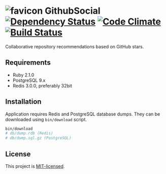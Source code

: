 # ![favicon](http://githubsocial.com/favicon_github.png) GithubSocial [![Dependency Status][gemnasium-img-url]][gemnasium-url] [![Code Climate][codeclimate-img-url]][codeclimate-url] [![Build Status][travis-img-url]][travis-url]

[codeclimate-img-url]: https://codeclimate.com/github/sheerun/githubsocial/badges/gpa.svg
[codeclimate-url]: https://codeclimate.com/github/sheerun/githubsocial
[gemnasium-img-url]: https://gemnasium.com/sheerun/githubsocial.png
[gemnasium-url]: https://gemnasium.com/sheerun/githubsocial
[travis-img-url]: https://travis-ci.org/sheerun/githubsocial.svg
[travis-url]: https://travis-ci-org/sheerun/githubsocial

Collaborative repository recommendations based on GitHub stars.

## Requirements

- Ruby 2.1.0
- PostgreSQL 9.x
- Redis 3.0.0, preferably 32bit

## Installation

Application requires Redis and PostgreSQL database dumps. They can be downloaded using `bin/download` script.

```ruby
bin/download
# db/dump.rdb (Redis)
# db/dump.sql.gz (PostgreSQL)
```

## License

This project is [MIT-licensed](http://opensource.org/licenses/mit-license.php).
